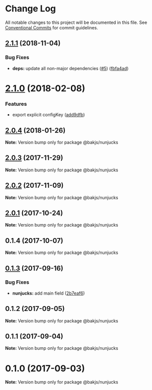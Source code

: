 # Change Log

All notable changes to this project will be documented in this file.
See [Conventional Commits](https://conventionalcommits.org) for commit guidelines.

## [2.1.1](https://github.com/bakjs/plugins/compare/@bakjs/nunjucks@2.1.0...@bakjs/nunjucks@2.1.1) (2018-11-04)


### Bug Fixes

* **deps:** update all non-major dependencies ([#5](https://github.com/bakjs/plugins/issues/5)) ([fbfa4ad](https://github.com/bakjs/plugins/commit/fbfa4ad))





<a name="2.1.0"></a>
# [2.1.0](https://github.com/bakjs/plugins/compare/@bakjs/nunjucks@2.0.4...@bakjs/nunjucks@2.1.0) (2018-02-08)


### Features

* export explicit configKey ([add9dfb](https://github.com/bakjs/plugins/commit/add9dfb))




<a name="2.0.4"></a>
## [2.0.4](https://github.com/bakjs/plugins/compare/@bakjs/nunjucks@2.0.3...@bakjs/nunjucks@2.0.4) (2018-01-26)




**Note:** Version bump only for package @bakjs/nunjucks

<a name="2.0.3"></a>
## [2.0.3](https://github.com/bakjs/plugins/compare/@bakjs/nunjucks@2.0.2...@bakjs/nunjucks@2.0.3) (2017-11-29)




**Note:** Version bump only for package @bakjs/nunjucks

<a name="2.0.2"></a>
## [2.0.2](https://github.com/bakjs/plugins/compare/@bakjs/nunjucks@2.0.1...@bakjs/nunjucks@2.0.2) (2017-11-09)




**Note:** Version bump only for package @bakjs/nunjucks

<a name="2.0.1"></a>
## [2.0.1](https://github.com/bakjs/plugins/compare/@bakjs/nunjucks@0.1.4...@bakjs/nunjucks@2.0.1) (2017-10-24)




**Note:** Version bump only for package @bakjs/nunjucks

<a name="0.1.4"></a>
## 0.1.4 (2017-10-07)




**Note:** Version bump only for package @bakjs/nunjucks

<a name="0.1.3"></a>
## [0.1.3](https://github.com/bakjs/bak/compare/@bakjs/nunjucks@0.1.2...@bakjs/nunjucks@0.1.3) (2017-09-16)


### Bug Fixes

* **nunjucks:** add main field ([2b7eaf6](https://github.com/bakjs/bak/commit/2b7eaf6))




<a name="0.1.2"></a>
## 0.1.2 (2017-09-05)




**Note:** Version bump only for package @bakjs/nunjucks

<a name="0.1.1"></a>
## 0.1.1 (2017-09-04)




**Note:** Version bump only for package @bakjs/nunjucks

<a name="0.1.0"></a>
# 0.1.0 (2017-09-03)




**Note:** Version bump only for package @bakjs/nunjucks
